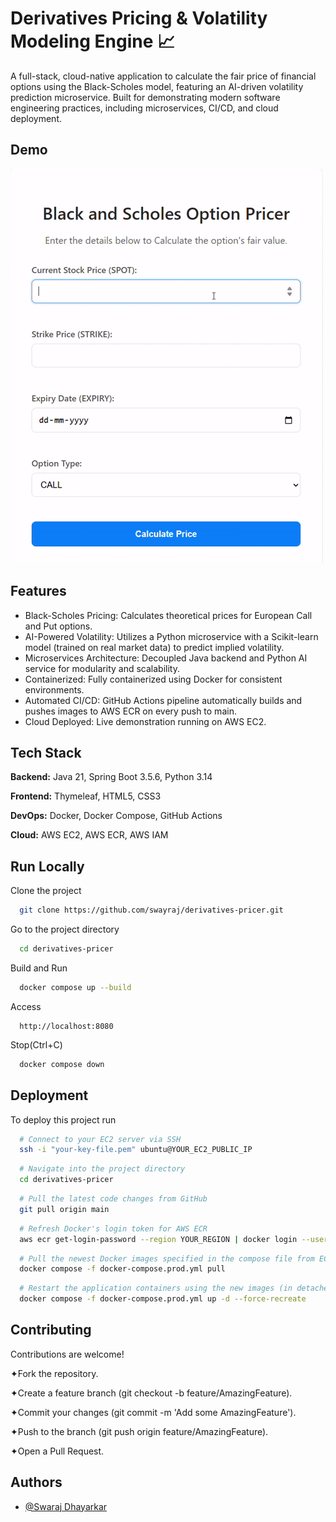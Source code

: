 
# Derivatives Pricing & Volatility Modeling Engine 📈


A full-stack, cloud-native application to calculate the fair price of financial options using the Black-Scholes model, featuring an AI-driven volatility prediction microservice. Built for demonstrating modern software engineering practices, including microservices, CI/CD, and cloud deployment.

## Demo

![Application Demo](demo_resized.gif)

## Features

- Black-Scholes Pricing: Calculates theoretical prices for European Call and Put options.
- AI-Powered Volatility: Utilizes a Python microservice with a Scikit-learn model (trained on real market data) to predict implied volatility.
- Microservices Architecture: Decoupled Java backend and Python AI service for modularity and scalability.
- Containerized: Fully containerized using Docker for consistent environments.
- Automated CI/CD: GitHub Actions pipeline automatically builds and pushes images to AWS ECR on every push to main.
- Cloud Deployed: Live demonstration running on AWS EC2.


## Tech Stack

**Backend:** Java 21, Spring Boot 3.5.6, Python 3.14

**Frontend:** Thymeleaf, HTML5, CSS3

**DevOps:** Docker, Docker Compose, GitHub Actions

**Cloud:** AWS EC2, AWS ECR, AWS IAM




## Run Locally

Clone the project

```bash
  git clone https://github.com/swayraj/derivatives-pricer.git
```

Go to the project directory

```bash
  cd derivatives-pricer
```

Build and Run

```bash
  docker compose up --build
```

Access

```
  http://localhost:8080
```

Stop(Ctrl+C)

```bash
  docker compose down
```



## Deployment

To deploy this project run

```bash
  # Connect to your EC2 server via SSH
  ssh -i "your-key-file.pem" ubuntu@YOUR_EC2_PUBLIC_IP
```
```bash
  # Navigate into the project directory
  cd derivatives-pricer
```
```bash
  # Pull the latest code changes from GitHub
  git pull origin main
```
```bash
  # Refresh Docker's login token for AWS ECR
  aws ecr get-login-password --region YOUR_REGION | docker login --username AWS --password-stdin YOUR_ACCOUNT_ID.dkr.ecr.YOUR_REGION.amazonaws.com
```
```bash
  # Pull the newest Docker images specified in the compose file from ECR
  docker compose -f docker-compose.prod.yml pull
```
```bash
  # Restart the application containers using the new images (in detached mode)
  docker compose -f docker-compose.prod.yml up -d --force-recreate
```




## Contributing

Contributions are welcome!

✦︎Fork the repository.

✦︎Create a feature branch (git checkout -b feature/AmazingFeature).

✦︎Commit your changes (git commit -m 'Add some AmazingFeature').

✦︎Push to the branch (git push origin feature/AmazingFeature).

✦︎Open a Pull Request.


## Authors

- [@Swaraj Dhayarkar](https://www.github.com/swayraj)

